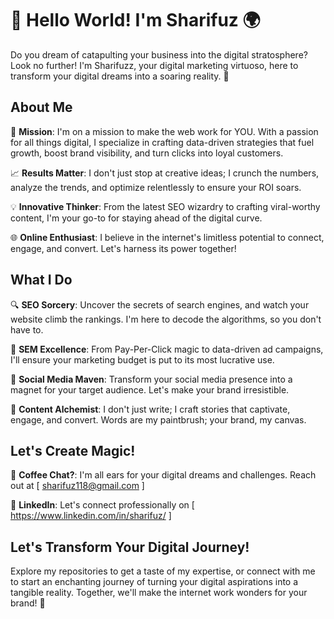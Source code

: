 # 🚀 Hello World! I'm Sharifuz 🌍

Do you dream of catapulting your business into the digital stratosphere? Look no further! I'm Sharifuzz, your digital marketing virtuoso, here to transform your digital dreams into a soaring reality. 🚀

## About Me

🎯 **Mission**: I'm on a mission to make the web work for YOU. With a passion for all things digital, I specialize in crafting data-driven strategies that fuel growth, boost brand visibility, and turn clicks into loyal customers.

📈 **Results Matter**: I don't just stop at creative ideas; I crunch the numbers, analyze the trends, and optimize relentlessly to ensure your ROI soars.

💡 **Innovative Thinker**: From the latest SEO wizardry to crafting viral-worthy content, I'm your go-to for staying ahead of the digital curve.

🌐 **Online Enthusiast**: I believe in the internet's limitless potential to connect, engage, and convert. Let's harness its power together!

## What I Do

🔍 **SEO Sorcery**: Uncover the secrets of search engines, and watch your website climb the rankings. I'm here to decode the algorithms, so you don't have to.

🚀 **SEM Excellence**: From Pay-Per-Click magic to data-driven ad campaigns, I'll ensure your marketing budget is put to its most lucrative use.

📱 **Social Media Maven**: Transform your social media presence into a magnet for your target audience. Let's make your brand irresistible.

📝 **Content Alchemist**: I don't just write; I craft stories that captivate, engage, and convert. Words are my paintbrush; your brand, my canvas.

## Let's Create Magic!

💬 **Coffee Chat?**: I'm all ears for your digital dreams and challenges. Reach out at [ sharifuz118@gmail.com ]

🔗 **LinkedIn**: Let's connect professionally on [ https://www.linkedin.com/in/sharifuz/ ]


## Let's Transform Your Digital Journey!

Explore my repositories to get a taste of my expertise, or connect with me to start an enchanting journey of turning your digital aspirations into a tangible reality. Together, we'll make the internet work wonders for your brand! 🌟


